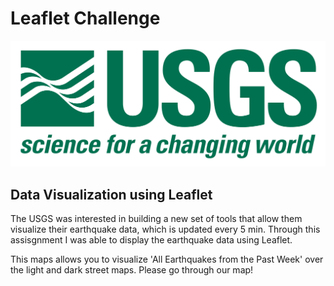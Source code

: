 # Leaflet Challenge 

![1-Logo.png](Leaflet-Step-1/Images/1-Logo.png)

## Data Visualization using Leaflet
 
The USGS was interested in building a new set of tools that allow them visualize their earthquake data, which is updated every 5 min. Through this assisgnment I was able to display the earthquake data using Leaflet.

This maps allows you to visualize 'All Earthquakes from the Past Week' over the light and dark street maps. Please go through our map!